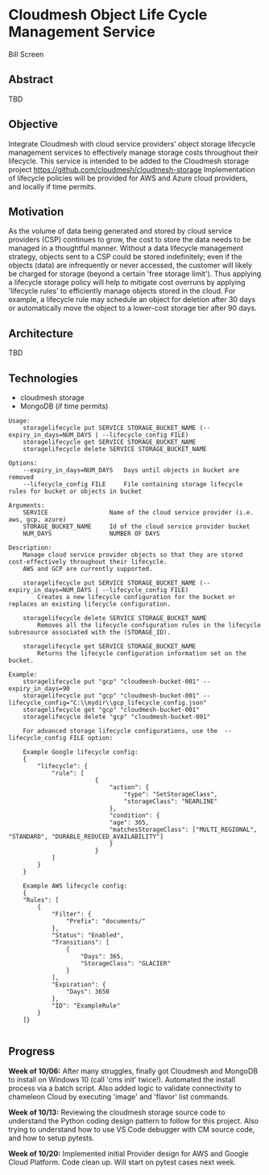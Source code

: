 # Cloudmesh Object Life Cycle Management Service

Bill Screen

## Abstract

TBD

## Objective

Integrate Cloudmesh with cloud service providers' object storage lifecycle management services to 
effectively manage storage costs throughout their lifecycle. This service is intended to be added 
to the Cloudmesh storage project https://github.com/cloudmesh/cloudmesh-storage 
Implementation of lifecycle policies will be provided for AWS and Azure cloud providers, and locally if time permits.

## Motivation

As the volume of data being generated and stored by cloud service providers (CSP) continues 
to grow, the cost to store the data needs to be managed in a thoughtful manner. Without a 
data lifecycle management strategy, objects sent to a CSP could be stored indefinitely; even 
if the objects (data) are infrequently or never accessed, the customer will likely be charged 
for storage (beyond a certain 'free storage limit'). Thus applying a lifecycle storage policy will 
help to mitigate cost overruns by applying 'lifecycle rules' to efficiently manage objects stored in 
the cloud. For example, a lifecycle rule may schedule an object for deletion after 30 days or automatically
move the object to a lower-cost storage tier after 90 days.

 
## Architecture

TBD

## Technologies

* cloudmesh storage
* MongoDB (if time permits) 
 
```
Usage:
    storagelifecycle put SERVICE STORAGE_BUCKET_NAME (--expiry_in_days=NUM_DAYS | --lifecycle_config FILE)
    storagelifecycle get SERVICE STORAGE_BUCKET_NAME            
    storagelifecycle delete SERVICE STORAGE_BUCKET_NAME 

Options:
    --expiry_in_days=NUM_DAYS   Days until objects in bucket are removed
    --lifecycle_config FILE     File containing storage lifecycle rules for bucket or objects in bucket

Arguments:
    SERVICE                 Name of the cloud service provider (i.e. aws, gcp, azure)
    STORAGE_BUCKET_NAME     Id of the cloud service provider bucket
    NUM_DAYS                NUMBER OF DAYS

Description:
    Manage cloud service provider objects so that they are stored cost-effectively throughout their lifecycle.
    AWS and GCP are currently supported.

    storagelifecycle put SERVICE STORAGE_BUCKET_NAME (--expiry_in_days=NUM_DAYS | --lifecycle_config FILE)
        Creates a new lifecycle configuration for the bucket or replaces an existing lifecycle configuration.

    storagelifecycle delete SERVICE STORAGE_BUCKET_NAME
        Removes all the lifecycle configuration rules in the lifecycle subresource associated with the (STORAGE_ID).

    storagelifecycle get SERVICE STORAGE_BUCKET_NAME
        Returns the lifecycle configuration information set on the bucket.

Example:
    storagelifecycle put "gcp" "cloudmesh-bucket-001" --expiry_in_days=90
    storagelifecycle put "gcp" "cloudmesh-bucket-001" --lifecycle_config="C:\\mydir\\gcp_lifecycle_config.json"                        
    storagelifecycle get "gcp" "cloudmesh-bucket-001"
    storagelifecycle delete "gcp" "cloudmesh-bucket-001"

    For advanced storage lifecycle configurations, use the  --lifecycle_config FILE option:
    
    Example Google lifecycle config:
    {
        "lifecycle": {
            "rule": [
                        {
                            "action": {
                                "type": "SetStorageClass",
                                "storageClass": "NEARLINE"
                            },
                            "condition": {
                            "age": 365,
                            "matchesStorageClass": ["MULTI_REGIONAL", "STANDARD", "DURABLE_REDUCED_AVAILABILITY"]
                            }
                        }
            ]
        }
    }

    Example AWS lifecycle config:
    {
    "Rules": [
        {
            "Filter": {
                "Prefix": "documents/"
            },
            "Status": "Enabled",
            "Transitions": [
                {
                    "Days": 365,
                    "StorageClass": "GLACIER"
                }
            ],
            "Expiration": {
                "Days": 3650
            },
            "ID": "ExampleRule"
        }
    ]}


```

## Progress

**Week of 10/06:** After many struggles, finally got Cloudmesh and MongoDB to install on Windows 10 (call 'cms init' twice!). Automated the install process via a batch script. Also added logic to validate connectivity to chameleon Cloud by executing 'image' and 'flavor' list commands. 

**Week of 10/13:** Reviewing the cloudmesh storage source code to understand the Python coding design pattern to follow for this project. Also trying to understand how to use VS Code debugger with CM source code, and how to setup pytests. 

**Week of 10/20:** Implemented initial Provider design for AWS and Google Cloud Platform. Code clean up. Will start on pytest cases next week.
